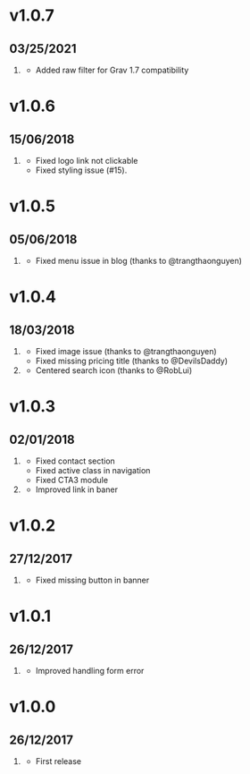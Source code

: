 # v1.0.7
## 03/25/2021

1. [](#bugfix)
    * Added raw filter for Grav 1.7 compatibility

# v1.0.6
## 15/06/2018

1. [](#bugfix)
    * Fixed logo link not clickable
    * Fixed styling issue (#15).

# v1.0.5
## 05/06/2018


1. [](#bugfix)
    * Fixed menu issue in blog (thanks to @trangthaonguyen)

# v1.0.4
## 18/03/2018

1. [](#bugfix)
    * Fixed image issue (thanks to @trangthaonguyen)
    * Fixed missing pricing title (thanks to @DevilsDaddy)
2. [](#improved)
    * Centered search icon (thanks to @RobLui)

# v1.0.3
## 02/01/2018

1. [](#bugfix)
    * Fixed contact section
    * Fixed active class in navigation
    * Fixed CTA3 module
2. [](#improved)
    * Improved link in baner

# v1.0.2
## 27/12/2017

1. [](#bugfix)
    * Fixed missing button in banner

# v1.0.1
## 26/12/2017

1. [](#improved)
    * Improved handling form error

# v1.0.0
## 26/12/2017

1. [](#new)
    * First release
